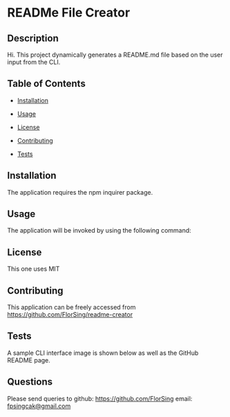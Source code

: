 # READMe File Creator 

    
 ## Description 

 Hi. This project dynamically generates a README.md file based on the user input from the CLI.

    
 ## Table of Contents 

    
 - [Installation](#installation)

    
 - [Usage](#usage)

    
 - [License](#license)

    
 - [Contributing](#contributing)

    
 - [Tests](#tests)

    
 ## Installation 

 The application requires the npm inquirer package.

    
 ## Usage 

 The application will be invoked by using the following command:

    
 ## License 

 This one uses MIT

    
 ## Contributing 

 This application can be freely accessed from https://github.com/FlorSing/readme-creator

    
 ## Tests 

 A sample CLI interface image is shown below as well as the GitHub README page.

    
 ## Questions 

 Please send queries to github: https://github.com/FlorSing email: fpsingcak@gmail.com

